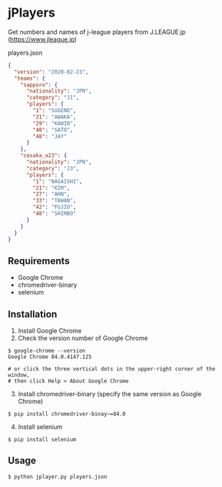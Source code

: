 # jPlayers
Get numbers and names of j-league players from J.LEAGUE.jp (https://www.jleague.jp)

players.json
```JSON
{
  "version": "2020-02-23",
  "teams": {
    "sapporo": {
      "nationality": "JPN",
      "category": "J1",
      "players": {
        "1": "SUGENO",
        "21": "AWAKA",
        "29": "KAWIN",
        "40": "SATO",
        "48": "JAY"
      }
    },
    "cosaka_u23": {
      "nationality": "JPN",
      "category": "J3",
      "players": {
        "1": "NAGAISHI",
        "21": "KIM",
        "27": "AHN",
        "33": "TAWAN",
        "42": "FUJIO",
        "48": "SHIMBO"
      }
    }
  }
}    
```

## Requirements
* Google Chrome
* chromedriver-binary
* selenium

## Installation
1. Install Google Chrome
2. Check the version number of Google Chrome
```Shell
$ google-chrome --version
Google Chrome 84.0.4147.125

# or click the three vertical dots in the upper-right corner of the window,
# then click Help > About Google Chrome
```

3. Install chromedriver-binary (specify the same version as Google Chrome) 
```Shell
$ pip install chromedriver-binay~=84.0
```
4. Install selenium
```
$ pip install selenium
```

## Usage
```Shell
$ python jplayer.py players.json
```